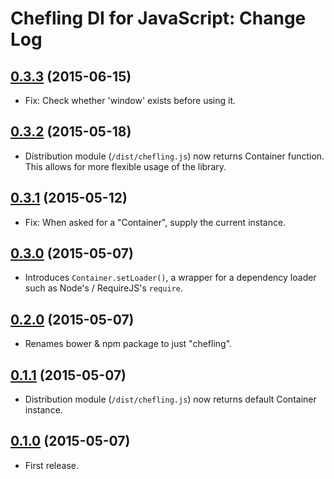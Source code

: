 # Chefling DI for JavaScript: Change Log

## [0.3.3](../../tree/v0.3.3) (2015-06-15)

- Fix: Check whether 'window' exists before using it.

## [0.3.2](../../tree/v0.3.2) (2015-05-18)

- Distribution module (`/dist/chefling.js`) now returns Container function. This
allows for more flexible usage of the library.

## [0.3.1](../../tree/v0.3.1) (2015-05-12)

- Fix: When asked for a "Container", supply the current instance.

## [0.3.0](../../tree/v0.3.0) (2015-05-07)

- Introduces `Container.setLoader()`, a wrapper for a dependency loader such as
Node's / RequireJS's `require`.

## [0.2.0](../../tree/v0.2.0) (2015-05-07)

- Renames bower & npm package to just "chefling".

## [0.1.1](../../tree/v0.1.1) (2015-05-07)

- Distribution module (`/dist/chefling.js`) now returns default Container
instance.

## [0.1.0](../../tree/v0.1.0) (2015-05-07)

- First release.
